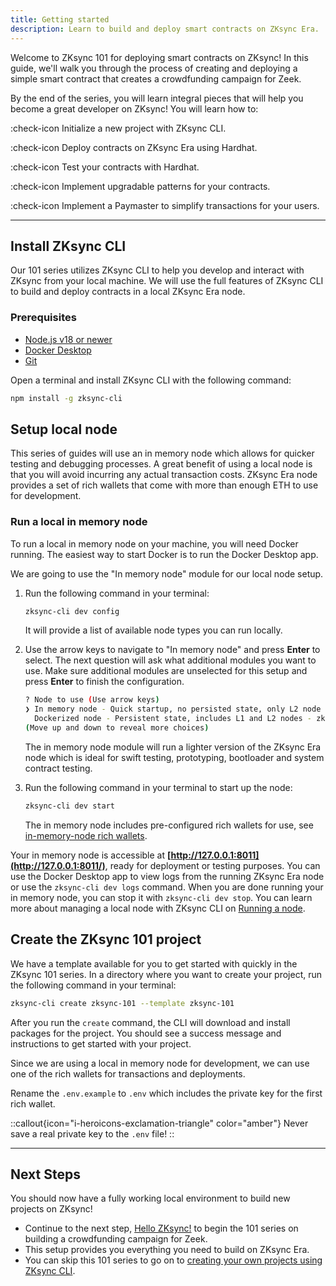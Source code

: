 ```yaml
---
title: Getting started
description: Learn to build and deploy smart contracts on ZKsync Era.
---
```


Welcome to ZKsync 101 for deploying smart contracts on ZKsync!
In this guide, we'll walk you through the process of creating and deploying a simple smart contract that creates a crowdfunding campaign for Zeek.

By the end of the series, you will learn integral pieces that will
help you become a great developer on ZKsync! You will learn how to:

:check-icon Initialize a new project with ZKsync CLI.

:check-icon Deploy contracts on ZKsync Era using Hardhat.

:check-icon Test your contracts with Hardhat.

:check-icon Implement upgradable patterns for your contracts.

:check-icon Implement a Paymaster to simplify transactions for your users.

---

## Install ZKsync CLI

Our 101 series utilizes ZKsync CLI to help you develop and interact with ZKsync from your local machine.
We will use the full features of ZKsync CLI to build and deploy contracts in a local ZKsync Era node.

### Prerequisites

- [Node.js v18 or newer](https://nodejs.org/en)
- [Docker Desktop](https://www.docker.com/products/docker-desktop/)
- [Git](https://docs.github.com/en/get-started/getting-started-with-git/set-up-git)

Open a terminal and install ZKsync CLI with the following command:

```bash
npm install -g zksync-cli
```

## Setup local node

This series of guides will use an in memory node which allows for quicker testing and debugging processes.
A great benefit of using a local node is that you will avoid incurring any actual transaction costs.
ZKsync Era node provides a set of rich wallets that come with more than enough ETH to use for development.

### Run a local in memory node

To run a local in memory node on your machine, you will need Docker running.
The easiest way to start Docker is to run the Docker Desktop app.

We are going to use the "In memory node" module for our local node setup.

1. Run the following command in your terminal:

    ```bash
    zksync-cli dev config
    ```

    It will provide a list of available node types you can run locally.

2. Use the arrow keys to navigate to "In memory node" and press **Enter** to select.
    The next question will ask what additional modules you want to use.
    Make sure additional modules are unselected for this setup and press **Enter** to finish the configuration.

    ```bash
    ? Node to use (Use arrow keys)
    ❯ In memory node - Quick startup, no persisted state, only L2 node - zkcli-in-memory-node
      Dockerized node - Persistent state, includes L1 and L2 nodes - zkcli-dockerized-node
    (Move up and down to reveal more choices)
    ```

    The in memory node module will run a lighter version of the ZKsync Era node
    which is ideal for swift testing, prototyping, bootloader and system contract testing.

3. Run the following command in your terminal to start up the node:

    ```bash
    zksync-cli dev start
    ```

    The in memory node includes pre-configured rich wallets for use, see [in-memory-node rich wallets](/zksync-era/tooling/local-setup/in-memory-node#pre-configured-rich-wallets).

Your in memory node is accessible at **[http://127.0.0.1:8011](http://127.0.0.1:8011/)**, ready for deployment or testing purposes.
You can use the Docker Desktop app to view logs from the running ZKsync Era node or use the `zksync-cli dev logs` command.
When you are done running your in memory node, you can stop it with `zksync-cli dev stop`.
You can learn more about managing a local node with ZKsync CLI on [Running a node](/zksync-era/tooling/zksync-cli/running-a-node).

## Create the ZKsync 101 project

We have a template available for you to get started with quickly in the ZKsync 101 series.
In a directory where you want to create your project, run the following command in your terminal:

```sh
zksync-cli create zksync-101 --template zksync-101
```

After you run the `create` command, the CLI will download and install packages for the project.
You should see a success message and instructions to get started with your project.

Since we are using a local in memory node for development, we can use one of the
rich wallets for transactions and deployments.

Rename the `.env.example` to `.env` which includes the private key for the first rich wallet.

::callout{icon="i-heroicons-exclamation-triangle" color="amber"}
Never save a real private key to the `.env` file!
::

---

## Next Steps

You should now have a fully working local environment to build new projects on ZKsync!

- Continue to the next step, [Hello ZKsync!](/zksync-era/guides/zksync-101/hello-zksync) to begin the 101 series
  on building a crowdfunding campaign for Zeek.
- This setup provides you everything you need to build on ZKsync Era.
- You can skip this 101 series to go on to [creating your own projects using ZKsync CLI](/zksync-era/tooling/zksync-cli/creating-projects).
